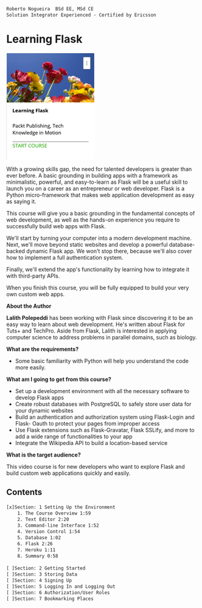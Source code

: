 ```
Roberto Nogueira  BSd EE, MSd CE
Solution Integrator Experienced - Certified by Ericsson
```

# Learning Flask

![ebook_cover](images/flask.png)

With a growing skills gap, the need for talented developers is greater than ever before. A basic grounding in building apps with a framework as minimalistic, powerful, and easy-to-learn as Flask will be a useful skill to launch you on a career as an entrepreneur or web developer. Flask is a Python micro-framework that makes web application development as easy as saying it.

This course will give you a basic grounding in the fundamental concepts of web development, as well as the hands-on experience you require to successfully build web apps with Flask.

We'll start by turning your computer into a modern development machine. Next, we'll move beyond static websites and develop a powerful database-backed dynamic Flask app. We won't stop there, because we'll also cover how to implement a full authentication system.

Finally, we'll extend the app's functionality by learning how to integrate it with third-party APIs.

When you finish this course, you will be fully equipped to build your very own custom web apps.

**About the Author**

**Lalith Polepeddi** has been working with Flask since discovering it to be an easy way to learn about web development. He's written about Flask for Tuts+ and TechPro. Aside from Flask, Lalith is interested in applying computer science to address problems in parallel domains, such as biology.

**What are the requirements?**

* Some basic familiarity with Python will help you understand the code more easily.

**What am I going to get from this course?**

* Set up a development environment with all the necessary software to develop Flask apps
* Create robust databases with PostgreSQL to safely store user data for your dynamic websites
* Build an authentication and authorization system using Flask-Login and Flask- Oauth to protect your pages from improper access
* Use Flask extensions such as Flask-Gravatar, Flask SSLify, and more to add a wide range of functionalities to your app
* Integrate the Wikipedia API to build a location-based service

**What is the target audience?**

This video course is for new developers who want to explore Flask and build custom web applications quickly and easily.

## Contents

```
[x]Section: 1 Setting Up the Environment
	1. The Course Overview 1:59
	2. Text Editor 2:20
	3. Command-line Interface 1:52
	4. Version Control 1:54
	5. Database 1:02
	6. Flask 2:26
	7. Heroku 1:11
	8. Summary 0:58

[ ]Section: 2 Getting Started
[ ]Section: 3 Storing Data
[ ]Section: 4 Signing Up
[ ]Section: 5 Logging In and Logging Out
[ ]Section: 6 Authorization/User Roles
[ ]Section: 7 Bookmarking Places
```
